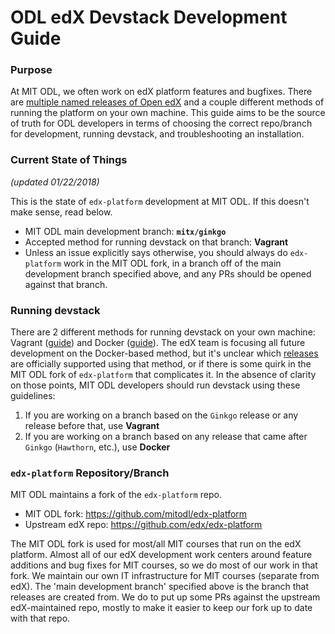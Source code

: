 # ODL edX Devstack Development Guide

### Purpose

At MIT ODL, we often work on edX platform features and bugfixes. There are [multiple named releases of Open edX](https://openedx.atlassian.net/wiki/spaces/DOC/pages/11108700/Open+edX+Releases) and a couple different methods of running the platform on your own machine. This guide aims to be the source of truth for ODL developers in terms of choosing the correct repo/branch for development, running devstack, and troubleshooting an installation.

### Current State of Things 

*(updated 01/22/2018)*

This is the state of `edx-platform` development at MIT ODL. If this doesn't make sense, read below.

- MIT ODL main development branch: **`mitx/ginkgo`**
- Accepted method for running devstack on that branch: **Vagrant**
- Unless an issue explicitly says otherwise, you should always do `edx-platform` work in the MIT ODL fork, in a branch off of the main development branch specified above, and any PRs should be opened against that branch. 

### Running devstack

There are 2 different methods for running devstack on your own machine: Vagrant ([guide](https://openedx.atlassian.net/wiki/spaces/OpenOPS/pages/60227787/Running+Vagrant-based+Devstack)) and Docker ([guide](https://github.com/edx/devstack)). The edX team is focusing all future development on the Docker-based method, but it's unclear which [releases](https://openedx.atlassian.net/wiki/spaces/DOC/pages/11108700/Open+edX+Releases) are officially supported using that method, or if there is some quirk in the MIT ODL fork of `edx-platform` that complicates it. In the absence of clarity on those points, MIT ODL developers should run devstack using these guidelines:

1. If you are working on a branch based on the `Ginkgo` release or any release before that, use **Vagrant**
2. If you are working on a branch based on any release that came after `Ginkgo` (`Hawthorn`, etc.), use **Docker**

### `edx-platform` Repository/Branch

MIT ODL maintains a fork of the `edx-platform` repo.

- MIT ODL fork: https://github.com/mitodl/edx-platform
- Upstream edX repo: https://github.com/edx/edx-platform

The MIT ODL fork is used for most/all MIT courses that run on the edX platform. Almost all of our edX development work centers around feature additions and bug fixes for MIT courses, so we do most of our work in that fork. We maintain our own IT infrastructure for MIT courses (separate from edX). The 'main development branch' specified above is the branch that releases are created from. We do to put up some PRs against the upstream edX-maintained repo, mostly to make it easier to keep our fork up to date with that repo.
